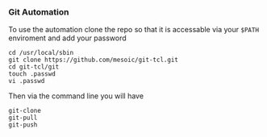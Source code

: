 ### Git Automation 

To use the automation clone the repo so that it is accessable via your `$PATH` enviroment and add your password
```
cd /usr/local/sbin
git clone https://github.com/mesoic/git-tcl.git
cd git-tcl/git
touch .passwd
vi .passwd
```

Then via the command line you will have
```
git-clone
git-pull
git-push
```
